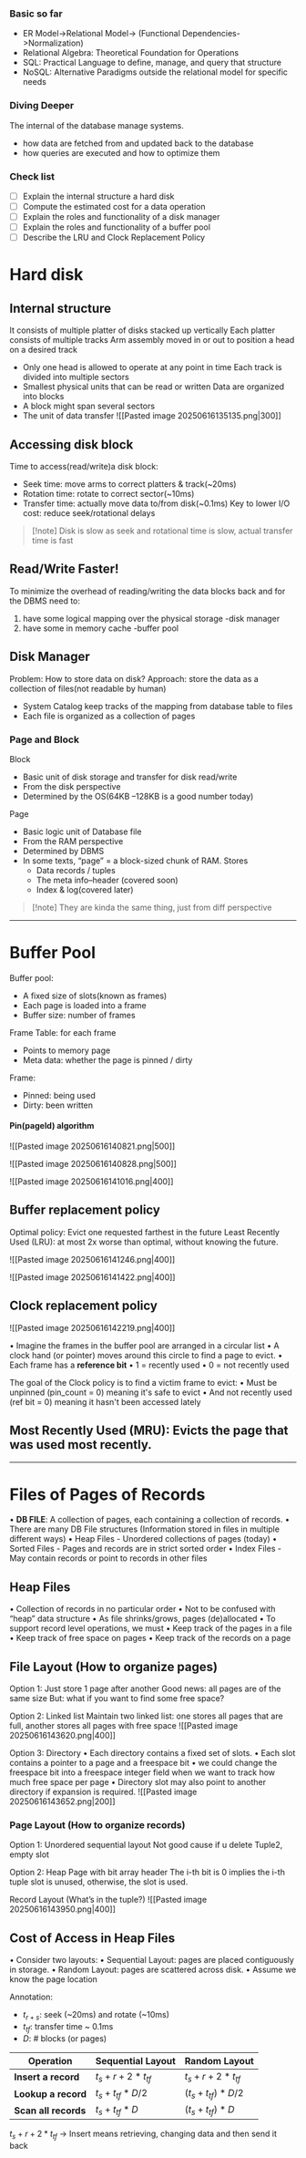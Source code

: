 ### Basic so far
- ER Model->Relational Model-> (Functional Dependencies->Normalization)
- Relational Algebra: Theoretical Foundation for Operations
- SQL: Practical Language to define, manage, and query that structure
- NoSQL: Alternative Paradigms outside the relational model for specific needs
### Diving Deeper
The internal of the database manage systems.
- how data are fetched from and updated back to the database
- how queries are executed and how to optimize them

### Check list
- [ ] Explain the internal structure a hard disk
- [ ] Compute the estimated cost for a data operation
- [ ] Explain the roles and functionality of a disk manager
- [ ] Explain the roles and functionality of a buffer pool
- [ ] Describe the LRU and Clock Replacement Policy

# Hard disk
## Internal structure

It consists of multiple platter of disks stacked up vertically
Each platter consists of multiple tracks
Arm assembly moved in or out to position a head on a desired track
- Only one head is allowed to operate at any point in time
Each track is divided into multiple sectors
- Smallest physical units that can be read or written
Data are organized into blocks
- A block might span several sectors
- The unit of data transfer
![[Pasted image 20250616135135.png|300]]

## Accessing disk block
Time to access(read/write)a disk block:
- Seek time: move arms to correct platters & track(~20ms)
- Rotation time: rotate to correct sector(~10ms)
- Transfer time: actually move data to/from disk(~0.1ms)
Key to lower I/O cost: reduce seek/rotational delays

>[!note] Disk is slow as seek and rotational time is slow, actual transfer time is fast

## Read/Write Faster!
To minimize the overhead of reading/writing the data blocks back and for the DBMS need to:
1. have some logical mapping over the physical storage -disk manager
2. have some in memory cache -buffer pool

## Disk Manager
Problem: How to store data on disk?
Approach: store the data as a collection of files(not readable by human)
- System Catalog keep tracks of the mapping from database table to files
- Each file is organized as a collection of pages

### Page and Block
Block
- Basic unit of disk storage and transfer for disk read/write
- From the disk perspective
- Determined by the OS(64KB –128KB is a good number today)

Page
- Basic logic unit of Database file
- From the RAM perspective
- Determined by DBMS
- In some texts, “page” = a block-sized chunk of RAM. Stores
	- Data records / tuples
	- The meta info–header (covered soon)
	- Index & log(covered later)

>[!note] They are kinda the same thing, just from diff perspective

---
# Buffer Pool

Buffer pool:
- A fixed size of slots(known as frames)
- Each page is loaded into a frame
- Buffer size: number of frames

Frame Table: for each frame
- Points to memory page
- Meta data: whether the page is pinned / dirty

Frame: 
- Pinned: being used
- Dirty: been written

#### Pin(pageId) algorithm
![[Pasted image 20250616140821.png|500]]

![[Pasted image 20250616140828.png|500]]

![[Pasted image 20250616141016.png|400]]
## Buffer replacement policy
Optimal policy: Evict one requested farthest in the future
Least Recently Used (LRU): at most 2x worse than optimal, without knowing the future.

![[Pasted image 20250616141246.png|400]]

![[Pasted image 20250616141422.png|400]]

## Clock replacement policy
![[Pasted image 20250616142219.png|400]]

•	Imagine the frames in the buffer pool are arranged in a circular list
•	A clock hand (or pointer) moves around this circle to find a page to evict.
•	Each frame has a **reference bit**
	•	1 = recently used
	•	0 = not recently used

The goal of the Clock policy is to find a victim frame to evict:
	•	Must be unpinned (pin_count = 0) meaning it's safe to evict
	•	And not recently used (ref bit = 0) meaning it hasn't been accessed lately

## Most Recently Used (MRU): Evicts the page that was used most recently.


---
# Files of Pages of Records
•	**DB FILE**: A collection of pages, each containing a collection of records.
•	There are many DB File structures (Information stored in files in multiple different ways)
	•	Heap Files - Unordered collections of pages (today)
	•	Sorted Files - Pages and records are in strict sorted order
	•	Index Files - May contain records or point to records in other files

## Heap Files
•	Collection of records in no particular order
	•	Not to be confused with “heap” data structure
•	As file shrinks/grows, pages (de)allocated
•	To support record level operations, we must
	•	Keep track of the pages in a file
	•	Keep track of free space on pages
	•	Keep track of the records on a page

## File Layout (How to organize pages)

Option 1: Just store 1 page after another
	Good news: all pages are of the same size
	But: what if you want to find some free space?

Option 2: Linked list
	Maintain two linked list: one stores all pages that are full, another stores all pages with free space
![[Pasted image 20250616143620.png|400]]

Option 3: Directory
•	Each directory contains a fixed set of slots.
•	Each slot contains a pointer to a page and a freespace bit
	•	we could change the freespace bit into a freespace integer field when we want to track how much free space per page
•	Directory slot may also point to another directory if expansion is required.
![[Pasted image 20250616143652.png|200]]

### Page Layout (How to organize records)

Option 1: Unordered sequential layout
	Not good cause if u delete Tuple2, empty slot

Option 2: Heap Page with bit array header
	The i-th bit is 0 implies the i-th tuple slot is unused, otherwise, the slot is used.

Record Layout (What’s in the tuple?)
![[Pasted image 20250616143950.png|400]]

## Cost of Access in Heap Files
•	Consider two layouts:
	•	Sequential Layout: pages are placed contiguously in storage.
	•	Random Layout: pages are scattered across disk.
•	Assume we know the page location 

Annotation:
- $t_{r+s}$: seek (~20ms) and rotate (~10ms)
- $t_{tf}$: transfer time ~ 0.1ms
- $D$: # blocks (or pages)

| Operation            | Sequential Layout      | Random Layout          |
| -------------------- | ---------------------- | ---------------------- |
| **Insert a record**  | $t_s + r + 2 * t_{tf}$ | $t_s + r + 2 * t_{tf}$ |
| **Lookup a record**  | $t_s + t_{tf} * D/2$   | $(t_s + t_{tf}) * D/2$ |
| **Scan all records** | $t_s + t_{tf} * D$     | $(t_s + t_{tf}) * D$   |
$t_s + r + 2 * t_{tf}$ -> Insert means retrieving, changing data and then send it back